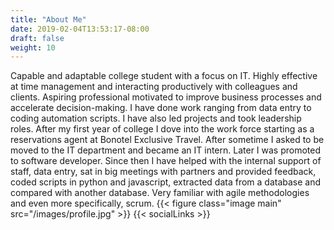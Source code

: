 ```yaml
---
title: "About Me"
date: 2019-02-04T13:53:17-08:00
draft: false
weight: 10
---
```


Capable and adaptable college student with a focus on IT. Highly effective at time management and interacting productively with colleagues and clients. Aspiring professional motivated to improve business processes and accelerate decision-making. I have done work ranging from data entry to coding automation scripts. I have also led projects and took leadership roles. After my first year of college I dove into the work force starting as a reservations agent at Bonotel Exclusive Travel. After sometime I asked to be moved to the IT department and became an IT intern. Later I was promoted to software developer. Since then I have helped with the internal support of staff, data entry, sat in big meetings with partners and provided feedback, coded scripts in python and javascript, extracted data from a database and compared with another database. Very familiar with agile methodologies and even more specifically, scrum.
{{< figure class="image main" src="/images/profile.jpg" >}}
{{< socialLinks >}}
